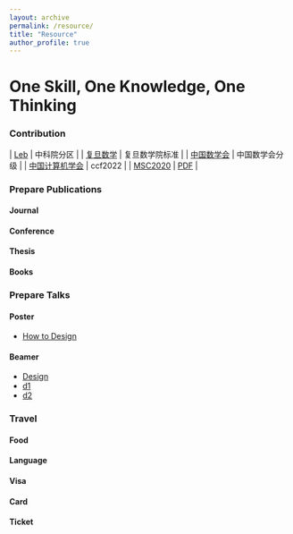 ```yaml
---
layout: archive
permalink: /resource/
title: "Resource"
author_profile: true
---
```

# One Skill, One Knowledge, One Thinking

### Contribution
| [Leb](https://www.letpub.com.cn/index.php?page=journalapp) | 中科院分区 |
| [复旦数学](https://math.fudan.edu.cn/45/6e/c33372a410990/page.htm) | 复旦数学院标准 |
| [中国数学会](https://www.cms.org.cn/upload/editor/file/20210124/24192108968.pdf) | 中国数学会分级 |
| [中国计算机学会](https://www.ccf.org.cn/Academic_Evaluation/By_category/) | ccf2022 |
| [MSC2020](https://msc2020.org/) | [PDF](https://msc2020.org/MSC_2020.pdf) |

### Prepare Publications
#### Journal
#### Conference
#### Thesis
#### Books

### Prepare Talks
#### Poster
- [How to Design](https://www.animateyour.science/post/how-to-design-an-award-winning-conference-poster)

#### Beamer
- [Design](https://shootingwang.github.io/LaTeX-Beamer.html)
- [d1]()
- [d2]()

### Travel
#### Food
#### Language
#### Visa
#### Card
#### Ticket
